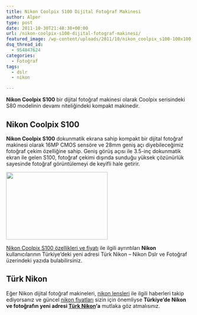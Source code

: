 ```yaml
---
title: Nikon Coolpix S100 Dijital Fotoğraf Makinesi
author: Alper
type: post
date: 2011-10-30T21:48:38+00:00
url: /nikon-coolpix-s100-dijital-fotograf-makinesi/
featured_image: /wp-content/uploads/2011/10/nikon_coolpix_s100-100x100.jpg
dsq_thread_id:
  - 954847624
categories:
  - Fotoğraf
tags:
  - dslr
  - nikon

---
```

**Nikon Coolpix S100** bir dijital fotoğraf makinesi olarak Coolpix serisindeki S80 modelinin devamı niteliğindeki kompakt makinedir.

## Nikon Coolpix S100

**Nikon Coolpix S100** dokunmatik ekrana sahip kompakt bir dijital fotoğraf makinesi olarak 16MP CMOS sensöre ve 28mm geniş açı diyebileceğimiz fotoğraf çekim özelliğine sahip. Geniş görüş açısı ile 3.5-inç dokunmatik ekran ile gelen S100, fotoğraf çekimi dışında sunduğu yüksek çözünürlük sayesinde fotoğraf görüntülemeyi de keyifli hale getirir.

<img class="alignnone size-full wp-image-6976" title="nikon_coolpix_s100" src="https://www.murekkep.org/wp-content/uploads/2011/10/nikon_coolpix_s100.jpg" alt="" width="275" height="183" /> 

<a title="Nikon Coolpix S100" href="http://www.turknikon.com/nikon-coolpix-s100-ozellikleri-ve-fiyati-923" target="_blank" class="broken_link">Nikon Coolpix S100 özellikleri ve fiyatı</a> ile ilgili ayrıntıları **Nikon** kullanıcılarının Türkiye&#8217;deki yeni adresi Türk Nikon &#8211; Nikon Dslr ve Fotoğraf üzerindeki yazıda bulabilirsiniz.

## Türk Nikon

Eğer Nikon dijital fotoğraf makineleri, <a title="Nikon Lensler" href="http://www.turknikon.com/nikon-lensler" target="_blank" class="broken_link">nikon lensleri</a> ile ilgili haberleri takip ediyorsanız ve güncel <a title="Nikon Fiyatları" href="http://www.turknikon.com/nikon-fiyatlari" target="_blank" class="broken_link">nikon fiyatları</a> sizin için önemliyse **Türkiye’de Nikon ve fotoğrafın yeni adresi <a title="Türk Nikon" href="http://www.turknikon.com/" target="_blank" class="broken_link">Türk Nikon</a>&#8216;a** mutlaka göz atmalısınız.